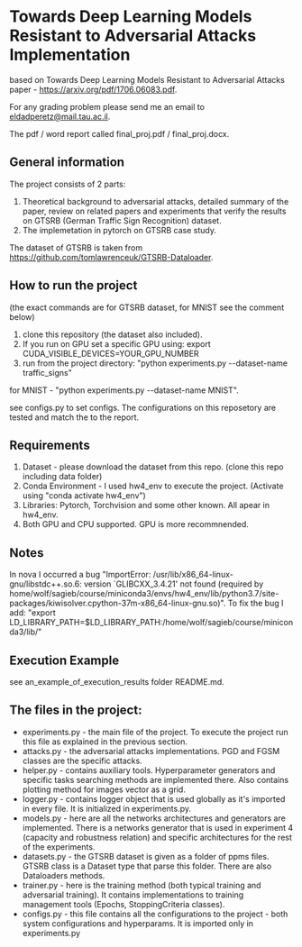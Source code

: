 # Towards Deep Learning Models Resistant to Adversarial Attacks Implementation
based on Towards Deep Learning Models Resistant to Adversarial Attacks paper - https://arxiv.org/pdf/1706.06083.pdf.

For any grading problem please send me an email to eldadperetz@mail.tau.ac.il.

The pdf / word report called final_proj.pdf / final_proj.docx. 

## General information
The project consists of 2 parts:
1. Theoretical background to adversarial attacks, detailed summary of the paper, review on related papers and experiments that verify the results on GTSRB (German Traffic Sign Recognition) dataset.
2. The implemetation in pytorch on GTSRB case study.

The dataset of GTSRB is taken from https://github.com/tomlawrenceuk/GTSRB-Dataloader.

## How to run the project
(the exact commands are for GTSRB dataset, for MNIST see the comment below)
1. clone this repository (the dataset also included).
2. If you run on GPU set a specific GPU using: export CUDA_VISIBLE_DEVICES=YOUR_GPU_NUMBER
3. run from the project directory: "python experiments.py --dataset-name traffic_signs"

for MNIST - "python experiments.py --dataset-name MNIST".

see configs.py to set configs. The configurations on this reposetory are tested and match the to the report.  

## Requirements
1. Dataset - please download the dataset from this repo. (clone this repo including data folder)
2. Conda Environment - I used hw4_env to execute the project. (Activate using "conda activate hw4_env") 
3. Libraries: Pytorch, Torchvision and some other known. All apear in hw4_env.
4. Both GPU and CPU supported. GPU is more recommnended.
## Notes
In nova I occurred a bug "ImportError: /usr/lib/x86_64-linux-gnu/libstdc++.so.6: version `GLIBCXX_3.4.21' not found (required by home/wolf/sagieb/course/miniconda3/envs/hw4_env/lib/python3.7/site-packages/kiwisolver.cpython-37m-x86_64-linux-gnu.so)".
To fix the bug I add: "export LD_LIBRARY_PATH=$LD_LIBRARY_PATH:/home/wolf/sagieb/course/miniconda3/lib/" 

## Execution Example
see an_example_of_execution_results folder README.md.

## The files in the project:
* experiments.py - the main file of the project. To execute the project run this file as explained in the previous section.
* attacks.py - the adversarial attacks implementations. PGD and FGSM classes are the 
specific attacks.
* helper.py - contains auxiliary tools. Hyperparameter generators and specific tasks searching
methods are implemented there. Also contains plotting method for images vector as a grid.
* logger.py - contains logger object that is used globally as it's imported in every file. It is
initialized in experiments.py.
*  models.py - here are all the networks architectures and generators are implemented. There is a
networks generator that is used in experiment 4 (capacity and robustness relation) and specific architectures for the rest of the experiments. 
* datasets.py - the GTSRB dataset is given as a folder of ppms files. GTSRB class is a Dataset type that
parse this folder. There are also Dataloaders methods.
* trainer.py - here is the training method (both typical training and adversarial training). It contains implementations to training 
management tools (Epochs, StoppingCriteria classes).
* configs.py - this file contains all the configurations to the project - both system configurations and hyperparams. 
It is imported only in experiments.py 

